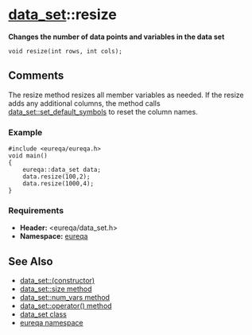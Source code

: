 # [data\_set](doc_data_set.md)::resize #

**Changes the number of data points and variables in the data set**

```
void resize(int rows, int cols);
```

## Comments ##
The resize method resizes all member variables as needed. If the resize adds any additional columns, the method calls [data\_set::set\_default\_symbols](doc_data_set_set_default_symbols.md) to reset the column names.

### Example ###
```
#include <eureqa/eureqa.h>
void main()
{
    eureqa::data_set data;
    data.resize(100,2);
    data.resize(1000,4);
}
```

### Requirements ###
  * **Header:** <eureqa/data\_set.h>
  * **Namespace:** [eureqa](doc_intro.md)

## See Also ##
  * [data\_set::(constructor)](doc_data_set_constructor.md)
  * [data\_set::size method](doc_data_set_size.md)
  * [data\_set::num\_vars method](doc_data_set_num_vars.md)
  * [data\_set::operator() method](doc_data_set_operator_pp.md)
  * [data\_set class](doc_data_set.md)
  * [eureqa namespace](doc_intro.md)